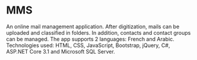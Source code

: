 # MMS
An online mail management application. After digitization, mails can be uploaded and classified in folders. In addition, contacts and contact groups can be managed. The app supports 2 languages: French and Arabic.
Technologies used: HTML, CSS, JavaScript, Bootstrap, jQuery, C#, ASP.NET Core 3.1 and Microsoft SQL Server.
